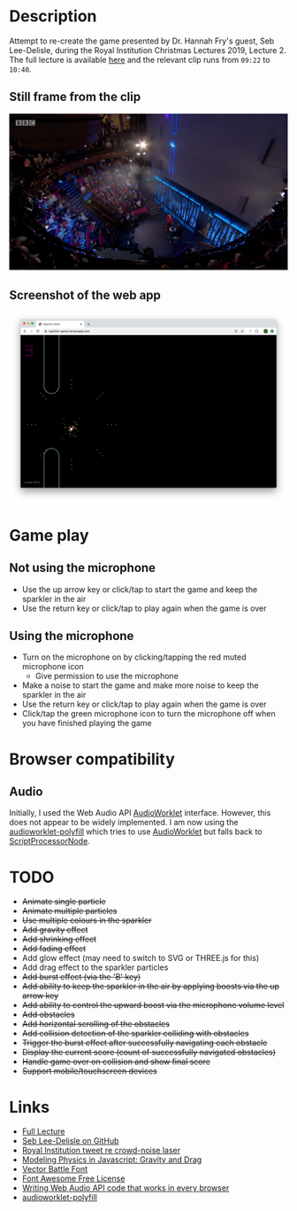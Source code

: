 # Description

Attempt to re-create the game presented by Dr. Hannah Fry's guest, Seb Lee-Delisle, during the
Royal Institution Christmas Lectures 2019, Lecture 2.
The full lecture is available [here](https://www.rigb.org/christmas-lectures/watch/2019/secrets-and-lies/how-to-bend-the-rules)
and the relevant clip runs from `09:22` to `10:40`.

## Still frame from the clip

![Frame from Clip](frame-from-clip.png)

## Screenshot of the web app

![Screenshot](screenshot.png)

# Game play

## Not using the microphone

* Use the up arrow key or click/tap to start the game and keep the sparkler in the air
* Use the return key or click/tap to play again when the game is over

## Using the microphone

* Turn on the microphone on by clicking/tapping the red muted microphone icon
  * Give permission to use the microphone
* Make a noise to start the game and make more noise to keep the sparkler in the air
* Use the return key or click/tap to play again when the game is over
* Click/tap the green microphone icon to turn the microphone off when you have finished playing the game

# Browser compatibility

## Audio

Initially, I used the Web Audio API [AudioWorklet](https://developer.mozilla.org/en-US/docs/Web/API/AudioWorklet) interface. However, this does not appear to be widely implemented.
I am now using the [audioworklet-polyfill](https://github.com/GoogleChromeLabs/audioworklet-polyfill)
which tries to use [AudioWorklet](https://developer.mozilla.org/en-US/docs/Web/API/AudioWorklet)
but falls back to [ScriptProcessorNode](https://developer.mozilla.org/en-US/docs/Web/API/ScriptProcessorNode).

# TODO

* ~~Animate single particle~~
* ~~Animate multiple particles~~
* ~~Use multiple colours in the sparkler~~
* ~~Add gravity effect~~
* ~~Add shrinking effect~~
* ~~Add fading effect~~
* Add glow effect (may need to switch to SVG or THREE.js for this)
* Add drag effect to the sparkler particles
* ~~Add burst effect (via the 'B' key)~~
* ~~Add ability to keep the sparkler in the air by applying boosts via the up arrow key~~
* ~~Add ability to control the upward boost via the microphone volume level~~
* ~~Add obstacles~~
* ~~Add horizontal scrolling of the obstacles~~
* ~~Add collision detection of the sparkler colliding with obstacles~~
* ~~Trigger the burst effect after successfully navigating each obstacle~~
* ~~Display the current score (count of successfully navigated obstacles)~~
* ~~Handle game over on collision and show final score~~
* ~~Support mobile/touchscreen devices~~

# Links

* [Full Lecture](https://www.rigb.org/christmas-lectures/watch/2019/secrets-and-lies/how-to-bend-the-rules)
* [Seb Lee-Delisle on GitHub](https://github.com/sebleedelisle)
* [Royal Institution tweet re crowd-noise laser](https://twitter.com/Ri_Science/status/1210654725529624576?s=20)
* [Modeling Physics in Javascript: Gravity and Drag](https://burakkanber.com/blog/modeling-physics-javascript-gravity-and-drag/)
* [Vector Battle Font](https://www.fontspace.com/freaky-fonts/vector-battle)
* [Font Awesome Free License](https://fontawesome.com/license/free)
* [Writing Web Audio API code that works in every browser](https://developer.mozilla.org/en-US/docs/Web/Guide/Audio_and_video_delivery/Web_Audio_API_cross_browser)
* [audioworklet-polyfill](https://github.com/GoogleChromeLabs/audioworklet-polyfill)
